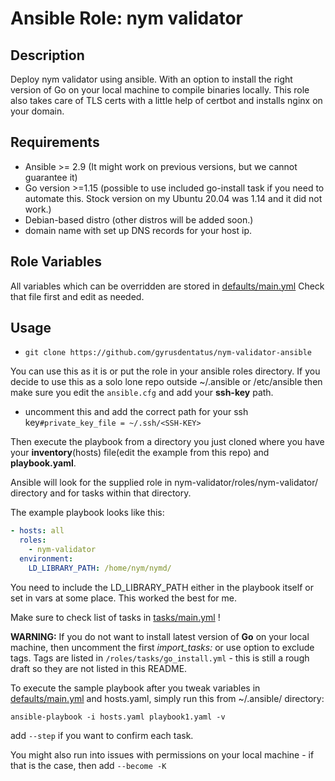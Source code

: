 # Ansible Role: nym validator

## Description

Deploy nym validator using ansible. With an option to install the right version of Go on your local machine to compile binaries locally.
This role also takes care of TLS certs with a little help of certbot and installs nginx on your domain. 


## Requirements

- Ansible >= 2.9 (It might work on previous versions, but we cannot guarantee it)
- Go version >=1.15 (possible to use included go-install task if you need to automate this. Stock version on my Ubuntu 20.04 was 1.14 and it did not work.)
- Debian-based distro (other distros will be added soon.)
- domain name with set up DNS records for your host ip. 

## Role Variables

All variables which can be overridden are stored in [defaults/main.yml](defaults/main.yml) 
Check that file first and edit as needed. 

## Usage


- `git clone https://github.com/gyrusdentatus/nym-validator-ansible`

You can use this as it is or put the role in your ansible roles directory. 
If you decide to use this as a solo lone repo outside ~/.ansible or /etc/ansible then make sure you edit the `ansible.cfg` and add your **ssh-key** path. 
- uncomment this and add the correct path for your ssh key`#private_key_file = ~/.ssh/<SSH-KEY>` 


Then execute the playbook from a directory you just cloned where you have your **inventory**(hosts) file(edit the example from this repo) and **playbook.yaml**. 

Ansible will look for the supplied role in nym-validator/roles/nym-validator/ directory and for tasks within that directory. 

The example playbook looks like this:
```yaml
- hosts: all
  roles: 
    - nym-validator
  environment: 
    LD_LIBRARY_PATH: /home/nym/nymd/
```
You need to include the LD_LIBRARY_PATH either in the playbook itself or set in vars at some place. This worked the best for me. 

Make sure to check list of tasks in [tasks/main.yml](tasks/main.yml) ! 

**WARNING:** If you do not want to install latest version of **Go** on your local machine, then uncomment the first *import_tasks:* or use option to exclude tags. Tags are listed in `/roles/tasks/go_install.yml` - this is still a rough draft so they are not listed in this README.  

To execute the sample playbook after you tweak variables in [defaults/main.yml](defaults/main.yml) and hosts.yaml, simply run this from ~/.ansible/ directory:
```
ansible-playbook -i hosts.yaml playbook1.yaml -v 
```
add `--step` if you want to confirm each task. 

You might also run into issues with permissions on your local machine - if that is the case, then add `--become -K` 
